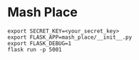 # Mash Place

```
export SECRET_KEY=<your_secret_key>
export FLASK_APP=mash_place/__init__.py
export FLASK_DEBUG=1
flask run -p 5001
```

